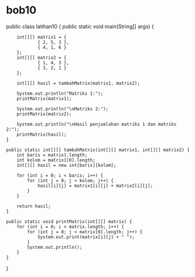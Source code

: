 # bob10
public class latihan10 {
    public static void main(String[] args) {

        int[][] matrix1 = {
                { 2, 5, 3 },
                { 4, 1, 6 }
        };
        int[][] matrix2 = {
                { 1, 4, 3 },
                { 3, 2, 1 }
        };

        int[][] hasil = tambahMatrix(matrix1, matrix2);

        System.out.println("Matriks 1:");
        printMatrix(matrix1);

        System.out.println("\nMatriks 2:");
        printMatrix(matrix2);

        System.out.println("\nHasil penjumlahan matriks 1 dan matriks 2:");
        printMatrix(hasil);
    }

    public static int[][] tambahMatrix(int[][] matrix1, int[][] matrix2) {
        int baris = matrix1.length;
        int kolom = matrix1[0].length;
        int[][] hasil = new int[baris][kolom];

        for (int i = 0; i < baris; i++) {
            for (int j = 0; j < kolom; j++) {
                hasil[i][j] = matrix1[i][j] + matrix2[i][j];
            }
        }

        return hasil;
    }

    public static void printMatrix(int[][] matrix) {
        for (int i = 0; i < matrix.length; i++) {
            for (int j = 0; j < matrix[0].length; j++) {
                System.out.print(matrix[i][j] + " ");
            }
            System.out.println();
        }
    }
}
